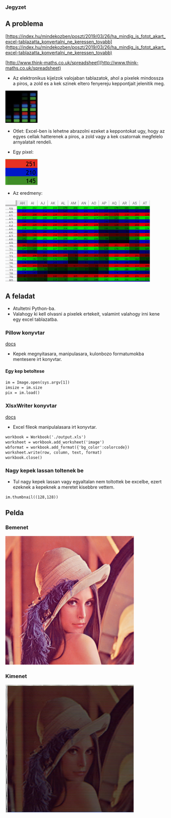 ### Jegyzet

## A problema

[https://index.hu/mindekozben/poszt/2019/03/26/ha_mindig_is_fotot_akart_excel-tablazatta_konvertalni_ne_keressen_tovabb](https://index.hu/mindekozben/poszt/2019/03/26/ha_mindig_is_fotot_akart_excel-tablazatta_konvertalni_ne_keressen_tovabb)

[http://www.think-maths.co.uk/spreadsheet](http://www.think-maths.co.uk/spreadsheet)


* Az elektronikus kijelzok valojaban tablazatok, ahol a pixelek mindossza a piros, a zold es a kek szinek eltero fenyereju keppontjait jelenitik meg.

<img src="actualpixels.png" width=100 height=100>

* Otlet: Excel-ben is lehetne abrazolni ezeket a keppontokat ugy, hogy az egyes cellak hatterenek a piros, a zold vagy a kek csatornak megfelelo arnyalatait rendeli.

* Egy pixel:

<img src="apixelinexcel.png" width=100>


* Az eredmeny: 

<img src="indexcelmage.png" width=450>

## A feladat

* Atultetni Python-ba.
* Valahogy ki kell olvasni a pixelek ertekeit, valamint valahogy irni kene egy excel tablazatba.


### Pillow konyvtar

[docs](https://pillow.readthedocs.io/en/stable/)

* Kepek megnyitasara, manipulasara, kulonbozo formatumokba mentesere irt konyvtar.

#### Egy kep betoltese

```
im = Image.open(sys.argv[1])
imsize = im.size
pix = im.load()
```

### XlsxWriter konyvtar

[docs](https://xlsxwriter.readthedocs.io/)

* Excel fileok manipulalasara irt konyvtar.

```
workbook = Workbook('./output.xls')
worksheet = workbook.add_worksheet('image')
wbformat = workbook.add_format({'bg_color':colorcode})
worksheet.write(row, column, text, format)
workbook.close()
```


### Nagy kepek lassan toltenek be

* Tul nagy kepek lassan vagy egyaltalan nem toltottek be excelbe, ezert ezeknek a kepeknek a meretet kisebbre vettem.

```
im.thumbnail((128,128))
```


## Pelda

### Bemenet

<img src="lena.png" width=400>

### Kimenet

<img src="lenaexcel.JPG" width=400>